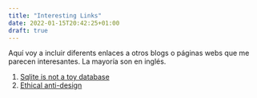 ```yaml
---
title: "Interesting Links"
date: 2022-01-15T20:42:25+01:00
draft: true
---
```


Aquí voy a incluir diferents enlaces a otros blogs o páginas webs que me parecen interesantes. La mayoría son en inglés.

1. [Sqlite is not a toy database](https://antonz.org/sqlite-is-not-a-toy-database/)
2. [Ethical anti-design](https://njms.ca/posts/ethical-anti-design.html)